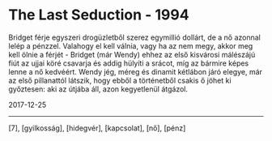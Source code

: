 # The Last Seduction - 1994

Bridget férje egyszeri drogüzletből szerez egymillió dollárt, de a nő azonnal lelép a pénzzel. Valahogy el kell válnia, vagy ha az nem megy, akkor meg kell ölnie a férjét - Bridget (már Wendy) ehhez az első kisvárosi málészájú fiút az ujjai köré csavarja és addig hülyíti a srácot, míg az bármire képes lenne a nő kedvéért. Wendy jég, méreg és dinamit kétlábon járó elegye, már az első pillanattól látszik, hogy ebből a történetből csakis ő jöhet ki győztesen: aki az útjába áll, azon kegyetlenül átgázol.

2017-12-25

----

[7], [gyilkosság], [hidegvér], [kapcsolat], [nő], [pénz]

